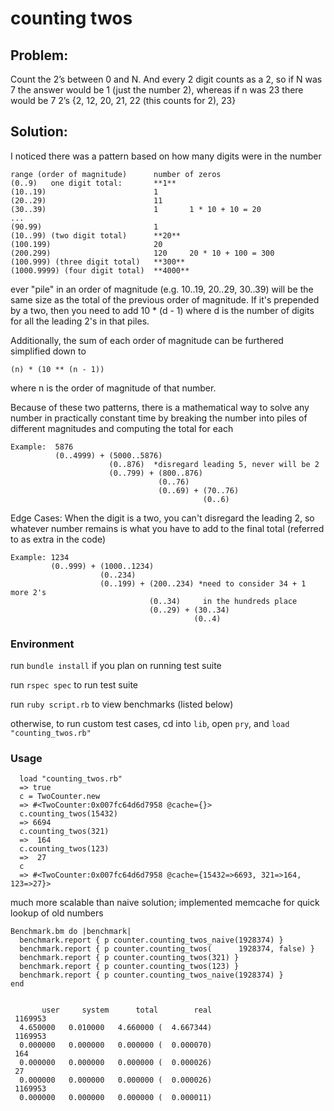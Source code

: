 # counting twos

## Problem: 
Count the 2’s between 0 and N.  And every 2 digit counts as a 2, so if N was 7 
the answer would be 1 (just the number 2), whereas if n was 23 there would be 7 2’s 
{2, 12, 20, 21, 22 (this counts for 2), 23}

## Solution:

I noticed there was a pattern based on how many digits were in the number 

```
range (order of magnitude)      number of zeros
(0..9)   one digit total:       **1**
(10..19)                        1       
(20..29)                        11
(30..39)                        1       1 * 10 + 10 = 20
...
(90.99)                         1
(10..99) (two digit total)      **20**
(100.199)                       20
(200.299)                       120     20 * 10 + 100 = 300
(100.999) (three digit total)   **300**
(1000.9999) (four digit total)  **4000**
```

ever "pile" in an order of magnitude (e.g. 10..19, 20..29, 30..39) will be the same
size as the total of the previous order of magnitude. If it's prepended by a two,
then you need to add 10 * (d - 1) where d is the number of digits for all the leading 
2's in that piles.

Additionally, the sum of each order of magnitude can be furthered simplified down to 

```(n) * (10 ** (n - 1))``` 

where n is the order of magnitude of that number. 

Because of these two patterns, there is a mathematical way to solve any number 
in practically constant time by breaking the number into piles of different magnitudes
and computing the total for each

```
Example:  5876
          (0..4999) + (5000..5876)
                      (0..876)  *disregard leading 5, never will be 2
                      (0..799) + (800..876)
                                 (0..76)
                                 (0..69) + (70..76)
                                           (0..6)
```

Edge Cases: When the digit is a two, you can't disregard the leading 2, so whatever 
number remains is what you have to add to the final total (referred to as extra in the code)

```
Example: 1234
         (0..999) + (1000..1234)
                    (0..234)
                    (0..199) + (200..234) *need to consider 34 + 1 more 2's
                               (0..34)     in the hundreds place
                               (0..29) + (30..34)
                                         (0..4)
```

### Environment

run ```bundle install``` if you plan on running test suite

run ```rspec spec``` to run test suite

run ```ruby script.rb``` to view benchmarks (listed below)

otherwise, to run custom test cases, cd into ```lib```, open ```pry```, and ```load "counting_twos.rb"```

### Usage

```
  load "counting_twos.rb"
  => true
  c = TwoCounter.new
  => #<TwoCounter:0x007fc64d6d7958 @cache={}>
  c.counting_twos(15432)
  => 6694
  c.counting_twos(321)
  =>  164
  c.counting_twos(123)
  =>  27
  c
  => #<TwoCounter:0x007fc64d6d7958 @cache={15432=>6693, 321=>164, 123=>27}>
```

much more scalable than naive solution; implemented memcache for quick lookup of old numbers

```
Benchmark.bm do |benchmark|
  benchmark.report { p counter.counting_twos_naive(1928374) }
  benchmark.report { p counter.counting_twos(      1928374, false) }
  benchmark.report { p counter.counting_twos(321) }
  benchmark.report { p counter.counting_twos(123) }
  benchmark.report { p counter.counting_twos_naive(1928374) }
end


       user     system      total        real
 1169953
  4.650000   0.010000   4.660000 (  4.667344)
 1169953
  0.000000   0.000000   0.000000 (  0.000070)
 164
  0.000000   0.000000   0.000000 (  0.000026)
 27
  0.000000   0.000000   0.000000 (  0.000026)
 1169953
  0.000000   0.000000   0.000000 (  0.000011)
```


